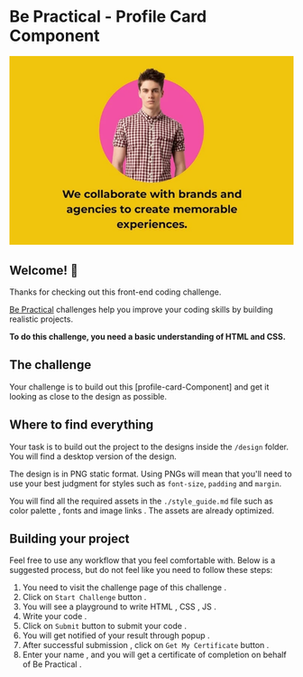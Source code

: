 # Be Practical - Profile Card Component

![Design preview for the profile-card-component coding challenge](./design/desktop_preview.png)

## Welcome! 👋

Thanks for checking out this front-end coding challenge.

[Be Practical](https://bepractical.tech/FrontendChallenges) challenges help you improve your coding skills by building realistic projects.

**To do this challenge, you need a basic understanding of HTML and CSS.**

## The challenge

Your challenge is to build out this [profile-card-Component] and get it looking as close to the design as possible.


## Where to find everything

Your task is to build out the project to the designs inside the `/design` folder. You will find a desktop version of the design. 

The design is in PNG static format. Using PNGs will mean that you'll need to use your best judgment for styles such as `font-size`, `padding` and `margin`. 

You will find all the required assets in the `./style_guide.md` file such as color palette , fonts and image links . The assets are already optimized.

## Building your project

Feel free to use any workflow that you feel comfortable with. Below is a suggested process, but do not feel like you need to follow these steps:

1. You need to visit the challenge page of this challenge .
2. Click on `Start Challenge` button .
3. You will see a playground to write HTML , CSS , JS .
4. Write your code .
5. Click on `Submit` button to submit your code .
6. You will get notified of your result through popup .
7. After successful submission , click on `Get My Certificate` button .
8. Enter your name , and you will get a certificate of completion on behalf of Be Practical .


